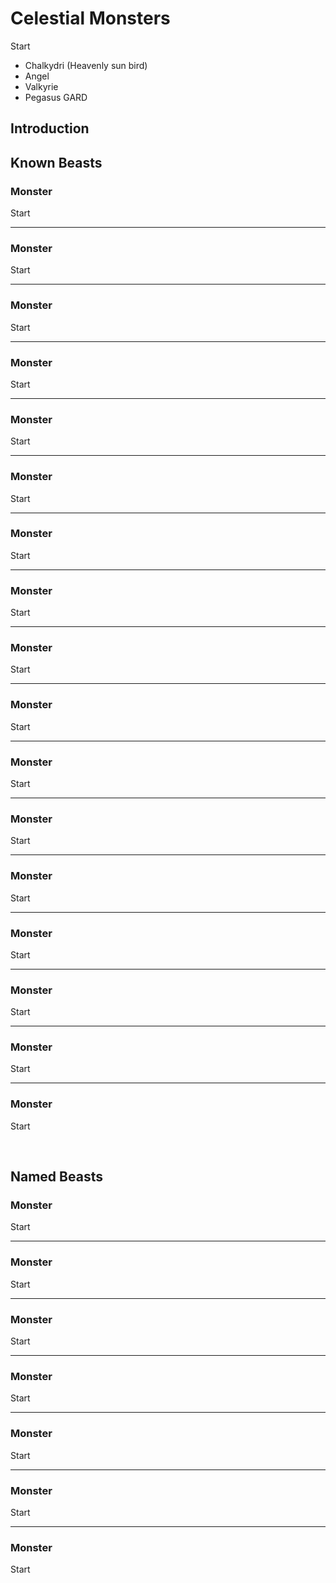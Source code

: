 # Celestial Monsters

Start

- Chalkydri (Heavenly sun bird)
- Angel
- Valkyrie
- Pegasus GARD

## Introduction


## Known Beasts
### Monster
Start

---

### Monster
Start

---

### Monster
Start

---

### Monster
Start

---

### Monster
Start

---

### Monster
Start

---

### Monster
Start

---

### Monster
Start

---

### Monster
Start

---

### Monster
Start

---

### Monster
Start

---

### Monster
Start

---

### Monster
Start

---

### Monster
Start

---

### Monster
Start

---

### Monster
Start

---

### Monster
Start


<br/>


## Named Beasts


### Monster
Start

---

### Monster
Start

---

### Monster
Start

---

### Monster
Start

---

### Monster
Start

---

### Monster
Start

---

### Monster
Start